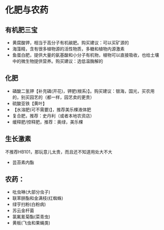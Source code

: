 # 化肥与农药

## 有机肥三宝
- 黄腐酸钾，相当于高分子有机碳肥。购买建议：可以买矿源的
- 海藻精，含有很多植物源的活性物质，多糖和植物内源激素
- 鱼蛋白肥，提供大量的氨基酸和小分子有机物，植物可以直接吸收，也给土壤中的微生物提供营养。购买建议：选低温酶解的


## 化肥
- 磷酸二氢钾【补充磷(开花)，钾肥(根系)】。购买建议：银海，国光，买农用的，别买园艺的（都一样，园艺卖的更贵）
- 硫酸亚铁【黄叶】
- 【水溶肥(可不需要)】，推荐美乐棵液体肥
- 复合肥，推荐：史丹利（或者本地农资店）
- 缓释肥/控释肥，推荐：奥绿，美乐棵

## 生长激素
不推荐HB101，那玩意儿太贵，而且还不知道用处大不大

-  芸苔素内酯

## 农药：
- 吡虫啉(大部分虫子)
- 联苯肼酯和金满枝(红蜘蛛)
- 绿亨扫粉(白粉病)
- 苏云金杆菌
- 氯氟氰菊酯(菜青虫)
- 黄板(飞虫和果蝇类)